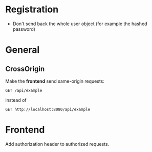 # Registration

- Don't send back the whole user object (for example the hashed password)

# General

## CrossOrigin

Make the **frontend** send same-origin requests:

```
GET /api/example
```

instead of

```
GET http://localhost:8080/api/example
```

# Frontend

Add authorization header to authorized requests.
